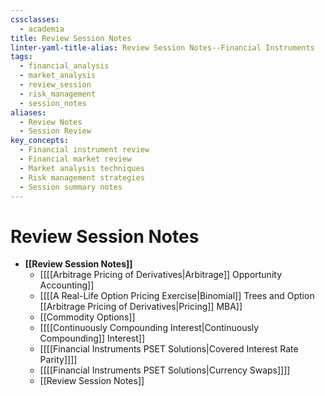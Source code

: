 ```yaml
---
cssclasses:
  - academia
title: Review Session Notes
linter-yaml-title-alias: Review Session Notes--Financial Instruments
tags:
  - financial_analysis
  - market_analysis
  - review_session
  - risk_management
  - session_notes
aliases:
  - Review Notes
  - Session Review
key_concepts:
  - Financial instrument review
  - Financial market review
  - Market analysis techniques
  - Risk management strategies
  - Session summary notes
---
```


# Review Session Notes

- **[[Review Session Notes]]**
	- [[[[Arbitrage Pricing of Derivatives|Arbitrage]] Opportunity Accounting]]
	- [[[[A Real-Life Option Pricing Exercise|Binomial]] Trees and Option [[Arbitrage Pricing of Derivatives|Pricing]] MBA]]
	- [[Commodity Options]]
	- [[[[Continuously Compounding Interest|Continuously Compounding]] Interest]]
	- [[[[Financial Instruments PSET Solutions|Covered Interest Rate Parity]]]]
	- [[[[Financial Instruments PSET Solutions|Currency Swaps]]]]
	- [[Review Session Notes]]
